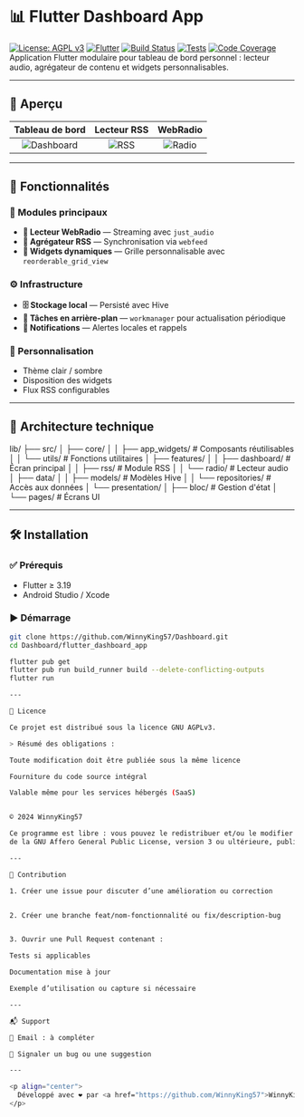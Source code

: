 # 📊 Flutter Dashboard App

[![License: AGPL v3](https://img.shields.io/badge/License-AGPLv3-blue.svg)](https://www.gnu.org/licenses/agpl-3.0)
[![Flutter](https://img.shields.io/badge/Flutter-3.19-blue.svg)](https://flutter.dev)
[![Build Status](https://github.com/WinnyKing57/Dashboard/actions/workflows/flutter.yml/badge.svg)](https://github.com/WinnyKing57/Dashboard/actions)
[![Tests](https://img.shields.io/github/workflow/status/WinnyKing57/Dashboard/Flutter%20CI?label=tests&logo=github)](https://github.com/WinnyKing57/Dashboard/actions)
[![Code Coverage](https://img.shields.io/codecov/c/github/WinnyKing57/Dashboard?logo=codecov)](https://app.codecov.io/gh/WinnyKing57/Dashboard)
Application Flutter modulaire pour tableau de bord personnel : lecteur audio, agrégateur de contenu et widgets personnalisables.

---

## 📸 Aperçu

| Tableau de bord | Lecteur RSS | WebRadio |
|:---------------:|:-----------:|:--------:|
| ![Dashboard](assets/screenshots/dashboard.png) | ![RSS](assets/screenshots/rss.png) | ![Radio](assets/screenshots/radio.png) |

---

## 🚀 Fonctionnalités

### 🎯 Modules principaux
- **🎵 Lecteur WebRadio** — Streaming avec `just_audio`
- **📰 Agrégateur RSS** — Synchronisation via `webfeed`
- **🧩 Widgets dynamiques** — Grille personnalisable avec `reorderable_grid_view`

### ⚙️ Infrastructure
- **🗄️ Stockage local** — Persisté avec Hive
- **🔄 Tâches en arrière-plan** — `workmanager` pour actualisation périodique
- **🔔 Notifications** — Alertes locales et rappels

### 🎨 Personnalisation
- Thème clair / sombre
- Disposition des widgets
- Flux RSS configurables

---

## 🧠 Architecture technique

lib/ ├── src/ │   ├── core/ │   │   ├── app_widgets/    # Composants réutilisables │   │   └── utils/          # Fonctions utilitaires │   ├── features/ │   │   ├── dashboard/      # Écran principal │   │   ├── rss/            # Module RSS │   │   └── radio/          # Lecteur audio │   ├── data/ │   │   ├── models/         # Modèles Hive │   │   └── repositories/   # Accès aux données │   └── presentation/ │       ├── bloc/           # Gestion d'état │       └── pages/          # Écrans UI

---

## 🛠 Installation

### ✅ Prérequis
- Flutter ≥ 3.19
- Android Studio / Xcode

### ▶️ Démarrage

```bash
git clone https://github.com/WinnyKing57/Dashboard.git
cd Dashboard/flutter_dashboard_app

flutter pub get
flutter pub run build_runner build --delete-conflicting-outputs
flutter run

---

📄 Licence

Ce projet est distribué sous la licence GNU AGPLv3.

> Résumé des obligations :

Toute modification doit être publiée sous la même licence

Fourniture du code source intégral

Valable même pour les services hébergés (SaaS)


© 2024 WinnyKing57

Ce programme est libre : vous pouvez le redistribuer et/ou le modifier selon les termes
de la GNU Affero General Public License, version 3 ou ultérieure, publiée par la Free Software Foundation.

---

🤝 Contribution

1. Créer une issue pour discuter d’une amélioration ou correction


2. Créer une branche feat/nom-fonctionnalité ou fix/description-bug


3. Ouvrir une Pull Request contenant :

Tests si applicables

Documentation mise à jour

Exemple d’utilisation ou capture si nécessaire

---

📬 Support

📧 Email : à compléter

🐞 Signaler un bug ou une suggestion

---

<p align="center">
  Développé avec ❤️ par <a href="https://github.com/WinnyKing57">WinnyKing57</a>
</p>
```